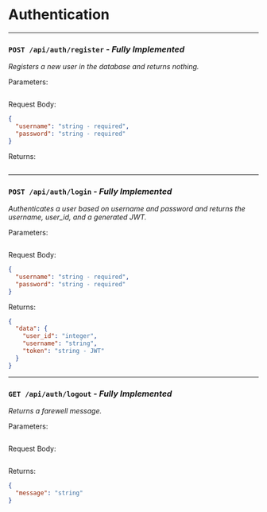# Authentication

---

### `POST /api/auth/register` - _Fully Implemented_

_Registers a new user in the database and returns nothing._

Parameters:

```json

```

Request Body:

```json
{
  "username": "string - required",
  "password": "string - required"
}
```

Returns:

```json

```

---

### `POST /api/auth/login` - _Fully Implemented_

_Authenticates a user based on username and password and returns the username, user_id, and a generated JWT._

Parameters:

```json

```

Request Body:

```json
{
  "username": "string - required",
  "password": "string - required"
}
```

Returns:

```json
{
  "data": {
    "user_id": "integer",
    "username": "string",
    "token": "string - JWT"
  }
}
```

---

### `GET /api/auth/logout` - _Fully Implemented_

_Returns a farewell message._

Parameters:

```json

```

Request Body:

```json

```

Returns:

```json
{
  "message": "string"
}
```
